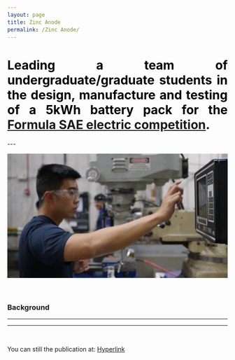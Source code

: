 ```yaml
---
layout: page
title: Zinc Anode
permalink: /Zinc Anode/
---
```


<h1 style="color: #5e9ca0; text-align: justify;"><span style="color: #000000;">
  Leading a team of undergraduate/graduate students in the design, manufacture and testing of a 5kWh battery pack
  for the <a href="https://www.sae.org/attend/student-events/formula-sae-electric/about">Formula SAE electric competition</a>.
</span></h1>
---
<br />

<p align="center">
  <img width="auto" height="auto" src="/assets/photo30.JPG">
</p>

<br />


### Background
---


---


<br />

You can still the publication at: <a href="https://www.nature.com/articles/s41467-022-30616-w">Hyperlink</a>

</div>

